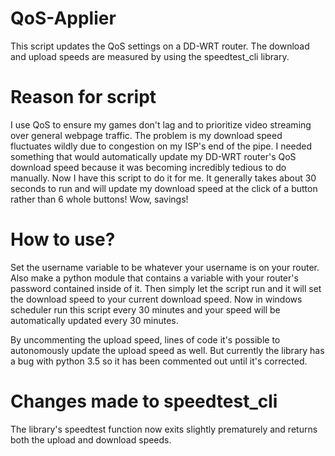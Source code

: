 # QoS-Applier
This script updates the QoS settings on a DD-WRT router. The download and upload speeds are measured by using the speedtest_cli library.

# Reason for script
I use QoS to ensure my games don't lag and to prioritize video streaming over general webpage traffic. The problem is my download speed
fluctuates wildly due to congestion on my ISP's end of the pipe. I needed something that would automatically update my DD-WRT router's
QoS download speed because it was becoming incredibly tedious to do manually. Now I have this script to do it for me. It generally takes
about 30 seconds to run and will update my download speed at the click of a button rather than 6 whole buttons! Wow, savings!

# How to use?
Set the username variable to be whatever your username is on your router. Also make a python module that contains a variable with your
router's password contained inside of it. Then simply let the script run and it will set the download speed to your current download speed.
Now in windows scheduler run this script every 30 minutes and your speed will be automatically updated every 30 minutes.

By uncommenting the upload speed, lines of code it's possible to autonomously update the upload speed as well. But currently the library
has a bug with python 3.5 so it has been commented out until it's corrected.

# Changes made to speedtest_cli
The library's speedtest function now exits slightly prematurely and returns both the upload and download speeds.
